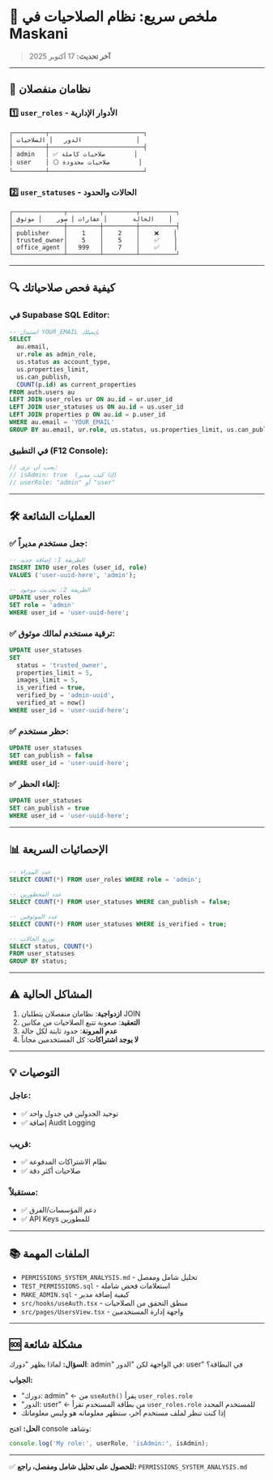 # 🎯 ملخص سريع: نظام الصلاحيات في Maskani

> **آخر تحديث:** 17 أكتوبر 2025

---

## 📌 نظامان منفصلان

### 1️⃣ `user_roles` - الأدوار الإدارية
```
┌─────────┬──────────────────────────┐
│ الدور   │ الصلاحيات               │
├─────────┼──────────────────────────┤
│ admin   │ ✅ صلاحيات كاملة        │
│ user    │ ⚪ صلاحيات محدودة        │
└─────────┴──────────────────────────┘
```

### 2️⃣ `user_statuses` - الحالات والحدود
```
┌──────────────┬─────────┬─────────┬──────────┐
│ الحالة       │ عقارات │ صور    │ موثوق    │
├──────────────┼─────────┼─────────┼──────────┤
│ publisher    │    1    │    2    │    ❌    │
│ trusted_owner│    5    │    5    │    ✅    │
│ office_agent │   999   │    7    │    ✅    │
└──────────────┴─────────┴─────────┴──────────┘
```

---

## 🔍 كيفية فحص صلاحياتك

### في Supabase SQL Editor:
```sql
-- استبدل YOUR_EMAIL بإيميلك
SELECT 
  au.email,
  ur.role as admin_role,
  us.status as account_type,
  us.properties_limit,
  us.can_publish,
  COUNT(p.id) as current_properties
FROM auth.users au
LEFT JOIN user_roles ur ON au.id = ur.user_id
LEFT JOIN user_statuses us ON au.id = us.user_id
LEFT JOIN properties p ON au.id = p.user_id
WHERE au.email = 'YOUR_EMAIL'
GROUP BY au.email, ur.role, us.status, us.properties_limit, us.can_publish;
```

### في التطبيق (F12 Console):
```javascript
// يجب أن ترى:
// isAdmin: true  (إذا كنت مدير)
// userRole: "admin" أو "user"
```

---

## 🛠️ العمليات الشائعة

### ✅ جعل مستخدم مديراً:
```sql
-- الطريقة 1: إضافة جديد
INSERT INTO user_roles (user_id, role)
VALUES ('user-uuid-here', 'admin');

-- الطريقة 2: تحديث موجود
UPDATE user_roles 
SET role = 'admin' 
WHERE user_id = 'user-uuid-here';
```

### ✅ ترقية مستخدم لمالك موثوق:
```sql
UPDATE user_statuses 
SET 
  status = 'trusted_owner',
  properties_limit = 5,
  images_limit = 5,
  is_verified = true,
  verified_by = 'admin-uuid',
  verified_at = now()
WHERE user_id = 'user-uuid-here';
```

### ✅ حظر مستخدم:
```sql
UPDATE user_statuses 
SET can_publish = false 
WHERE user_id = 'user-uuid-here';
```

### ✅ إلغاء الحظر:
```sql
UPDATE user_statuses 
SET can_publish = true 
WHERE user_id = 'user-uuid-here';
```

---

## 📊 الإحصائيات السريعة

```sql
-- عدد المدراء
SELECT COUNT(*) FROM user_roles WHERE role = 'admin';

-- عدد المحظورين
SELECT COUNT(*) FROM user_statuses WHERE can_publish = false;

-- عدد الموثوقين
SELECT COUNT(*) FROM user_statuses WHERE is_verified = true;

-- توزيع الحالات
SELECT status, COUNT(*) 
FROM user_statuses 
GROUP BY status;
```

---

## ⚠️ المشاكل الحالية

1. **ازدواجية**: نظامان منفصلان يتطلبان JOIN
2. **التعقيد**: صعوبة تتبع الصلاحيات من مكانين
3. **عدم المرونة**: حدود ثابتة لكل حالة
4. **لا يوجد اشتراكات**: كل المستخدمين مجاناً

---

## 💡 التوصيات

### عاجل:
- ✅ توحيد الجدولين في جدول واحد
- ✅ إضافة Audit Logging

### قريب:
- ✅ نظام الاشتراكات المدفوعة
- ✅ صلاحيات أكثر دقة

### مستقبلاً:
- ✅ دعم المؤسسات/الفرق
- ✅ API Keys للمطورين

---

## 📚 الملفات المهمة

- `PERMISSIONS_SYSTEM_ANALYSIS.md` - تحليل شامل ومفصل
- `TEST_PERMISSIONS.sql` - استعلامات فحص شاملة
- `MAKE_ADMIN.sql` - كيفية إضافة مدير
- `src/hooks/useAuth.tsx` - منطق التحقق من الصلاحيات
- `src/pages/UsersView.tsx` - واجهة إدارة المستخدمين

---

## 🆘 مشكلة شائعة

**السؤال:** لماذا يظهر "دورك: admin" في الواجهة لكن "الدور: user" في البطاقة؟

**الجواب:** 
- "دورك: admin" ← من `useAuth()` يقرأ `user_roles.role`
- "الدور: user" ← من بطاقة المستخدم تقرأ `user_roles.role` للمستخدم المحدد
- إذا كنت تنظر لملف مستخدم آخر، ستظهر معلوماته هو وليس معلوماتك

**الحل:** افتح console وشاهد:
```javascript
console.log('My role:', userRole, 'isAdmin:', isAdmin);
```

---

✅ **للحصول على تحليل شامل ومفصل، راجع:** `PERMISSIONS_SYSTEM_ANALYSIS.md`
